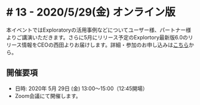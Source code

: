 # # 13 - 2020/5/29(金) オンライン版

本イベントではExploratoryの活用事例などについてユーザー様、パートナー様よりご講演いただきます。さらに5月にリリース予定のExplortory最新版6.0のリリース情報をCEOの西田よりお届けします。詳細・参加のお申し込みは[こちら](https://exploratory.io/note/BWz1Bar4JF/13-tFQ2OEM7gQ)から。


## 開催要項
* 日時: 2020年 5月 29日 (金) 13:00〜15:00（12:45開場）
* Zoom会議にて開催します。
